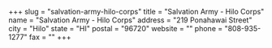 +++
slug = "salvation-army-hilo-corps"
title = "Salvation Army - Hilo Corps"
name = "Salvation Army - Hilo Corps"
address = "219 Ponahawai Street"
city = "Hilo"
state = "HI"
postal = "96720"
website = ""
phone = "808-935-1277"
fax = ""
+++
